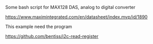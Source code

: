 Some bash script for MAX128 DAS, analog to digital converter 

https://www.maximintegrated.com/en/datasheet/index.mvp/id/1890

This example need the program

https://github.com/bentiss/i2c-read-register
